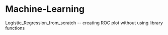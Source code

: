 # Machine-Learning
Logistic_Regression_from_scratch -- creating ROC plot without using library functions

